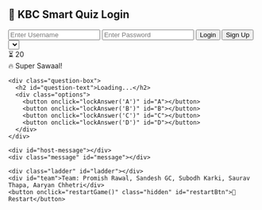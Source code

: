 <!DOCTYPE html>
<html lang="en">
<head>
  <meta charset="UTF-8" />
  <meta name="viewport" content="width=device-width, initial-scale=1.0" />
  <title>KBC Smart Quiz App</title>
  <link rel="stylesheet" href="style.css" />
</head>
<body>
  <!-- Login/Signup Section -->
  <div id="auth-container">
    <h2>🔐 KBC Smart Quiz Login</h2>
    <input type="text" id="username" placeholder="Enter Username" />
    <input type="password" id="password" placeholder="Enter Password" />
    <button onclick="login()">Login</button>
    <button onclick="signup()">Sign Up</button>
  </div>

  <!-- Quiz Section -->
  <div id="quiz-container" class="hidden">
    <div class="header">
      <div id="user-info"></div>
      <select id="categorySelector"></select>
      <div class="timer" id="timer">⏳ 20</div>
      <div class="super-sawaal hidden" id="superSawaal">🔥 Super Sawaal!</div>
    </div>

    <div class="question-box">
      <h2 id="question-text">Loading...</h2>
      <div class="options">
        <button onclick="lockAnswer('A')" id="A"></button>
        <button onclick="lockAnswer('B')" id="B"></button>
        <button onclick="lockAnswer('C')" id="C"></button>
        <button onclick="lockAnswer('D')" id="D"></button>
      </div>
    </div>

    <div id="host-message"></div>
    <div class="message" id="message"></div>

    <div class="ladder" id="ladder"></div>
    <div id="team">Team: Promish Rawal, Sandesh GC, Subodh Karki, Saurav Thapa, Aaryan Chhetri</div>
    <button onclick="restartGame()" class="hidden" id="restartBtn">🔄 Restart</button>
  </div>

  <audio id="correctSound" src="sounds/correct.mp3"></audio>
  <audio id="wrongSound" src="sounds/wrong.mp3"></audio>
  <audio id="lockSound" src="sounds/lock.mp3"></audio>
  <audio id="levelUpSound" src="sounds/level-up.mp3"></audio>

  <script src="script.js"></script>
</body>
</html>
